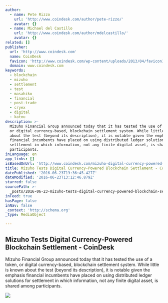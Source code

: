 ```yaml
---
author:
  - name: Pete Rizzo
    url: 'http://www.coindesk.com/author/pete-rizzo/'
    avatar: {}
  - name: Michael del Castillo
    url: 'http://www.coindesk.com/author/mdelcastillo/'
    avatar: {}
related: []
publisher:
  url: 'http://www.coindesk.com'
  name: CoinDesk
  favicon: 'http://www.coindesk.com/wp-content/uploads/2013/04/favicon1.ico?b6542b'
  domain: www.coindesk.com
keywords:
  - blockchain
  - mizuho
  - settlement
  - test
  - masahiko
  - financial
  - post-trade
  - cryex
  - digital
  - katou
description: >-
  Mizuho Financial Group announced today that it has tested the use of a token,
  or digital currency-based, blockchain settlement system. While little is known
  about the test (beyond its description), it is notable given the emphasis
  financial incumbents have placed on using distributed ledger solutions for
  settlement in which information, not any finite digital asset, is shared among
  participants.
inLanguage: en
app_links: []
isBasedOnUrl: 'http://www.coindesk.com/mizuho-digital-currency-powered-blockchain-settlement/'
title: Mizuho Tests Digital Currency-Powered Blockchain Settlement - CoinDesk
datePublished: '2016-06-23T13:36:45.427Z'
dateModified: '2016-06-23T13:12:46.879Z'
starred: false
sourcePath: >-
  _posts/2016-06-23-mizuho-tests-digital-currency-powered-blockchain-settlement.md
inFeed: true
hasPage: false
inNav: false
_context: 'http://schema.org'
_type: MediaObject

---
```

<article style=""><h1>Mizuho Tests Digital Currency-Powered Blockchain Settlement - CoinDesk</h1><p>Mizuho Financial Group announced today that it has tested the use of a token, or digital currency-based, blockchain settlement system. While little is known about the test (beyond its description), it is notable given the emphasis financial incumbents have placed on using distributed ledger solutions for settlement in which information, not any finite digital asset, is shared among participants.</p><img src="http://media.coindesk.com/2014/07/coindesk-logo.png" /></article>